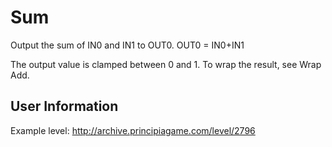 # Sum
Output the sum of IN0 and IN1 to OUT0. OUT0 = IN0+IN1

The output value is clamped between 0 and 1. To wrap the result, see Wrap Add.

## User Information
Example level: http://archive.principiagame.com/level/2796